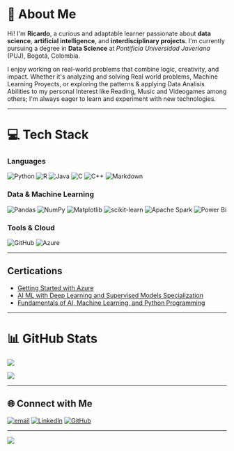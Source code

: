 # 💫 About Me

Hi! I'm **Ricardo**, a curious and adaptable learner passionate about **data science**, **artificial intelligence**, and **interdisciplinary projects**. I'm currently pursuing a degree in **Data Science** at *Pontificia Universidad Javeriana* (PUJ), Bogotá, Colombia.

I enjoy working on real-world problems that combine logic, creativity, and impact. Whether it's analyzing and solving Real world problems, Machine Learning Proyects, or exploring the patterns & applying Data Analisis Abilities to my personal Interest like Reading, Music and Videogames among others; I'm always eager to learn and experiment with new technologies.

---

# 💻 Tech Stack

### Languages
![Python](https://img.shields.io/badge/python-3670A0?style=for-the-badge&logo=python&logoColor=ffdd54)
![R](https://img.shields.io/badge/r-%23276DC3.svg?style=for-the-badge&logo=r&logoColor=white)
![Java](https://img.shields.io/badge/java-%23ED8B00.svg?style=for-the-badge&logo=openjdk&logoColor=white)
![C](https://img.shields.io/badge/c-%2300599C.svg?style=for-the-badge&logo=c&logoColor=white)
![C++](https://img.shields.io/badge/c++-%2300599C.svg?style=for-the-badge&logo=c%2B%2B&logoColor=white)
![Markdown](https://img.shields.io/badge/markdown-%23000000.svg?style=for-the-badge&logo=markdown&logoColor=white)

### Data & Machine Learning
![Pandas](https://img.shields.io/badge/pandas-%23150458.svg?style=for-the-badge&logo=pandas&logoColor=white)
![NumPy](https://img.shields.io/badge/numpy-%23013243.svg?style=for-the-badge&logo=numpy&logoColor=white)
![Matplotlib](https://img.shields.io/badge/Matplotlib-%23ffffff.svg?style=for-the-badge&logo=Matplotlib&logoColor=black)
![scikit-learn](https://img.shields.io/badge/scikit--learn-%23F7931E.svg?style=for-the-badge&logo=scikit-learn&logoColor=white)
![Apache Spark](https://img.shields.io/badge/Apache%20Spark-FDEE21?style=for-the-badge&logo=apachespark&logoColor=black)
![Power Bi](https://img.shields.io/badge/power_bi-F2C811?style=for-the-badge&logo=powerbi&logoColor=black)

### Tools & Cloud
![GitHub](https://img.shields.io/badge/github-%23121011.svg?style=for-the-badge&logo=github&logoColor=white)
![Azure](https://img.shields.io/badge/azure-%230072C6.svg?style=for-the-badge&logo=microsoftazure&logoColor=white)

---

## Certications

- [Getting Started with Azure](https://coursera.org/share/821e2779ca55cad8f6b204a1492063ff)
- [AI ML with Deep Learning and Supervised Models Specialization](https://coursera.org/share/f9210c940d2ee32bb88d35597d904fd1)
- [Fundamentals of AI, Machine Learning, and Python Programming](https://coursera.org/share/2bd9155b8b57c8cb63730ecbfc0043ab)

---

# 📊 GitHub Stats

![](https://github-readme-stats.vercel.app/api?username=RicardoHurtadoF&theme=darcula&hide_border=false&include_all_commits=true&count_private=true)

![](https://github-readme-stats.vercel.app/api/top-langs/?username=RicardoHurtadoF&theme=darcula&hide_border=false&layout=compact)

---

## 🌐 Connect with Me

[![email](https://img.shields.io/badge/Email-D14836?logo=gmail&logoColor=white)](mailto:rahurtadof@gmail.com)
[![LinkedIn](https://img.shields.io/badge/LinkedIn-0A66C2?logo=linkedin&logoColor=white)](https://www.linkedin.com/in/tuusuario)
[![GitHub](https://img.shields.io/badge/GitHub-100000?logo=github&logoColor=white)](https://github.com/RicardoHurtadoF)

---


[![](https://visitcount.itsvg.in/api?id=RicardoHurtadoF&icon=0&color=0)](https://visitcount.itsvg.in)

<!-- Proudly created with GPRM ( https://gprm.itsvg.in ) -->
